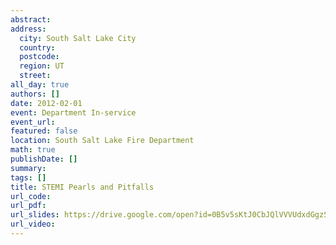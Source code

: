 ```yaml
---
abstract: 
address:
  city: South Salt Lake City
  country:
  postcode: 
  region: UT
  street: 
all_day: true
authors: []
date: 2012-02-01
event: Department In-service
event_url: 
featured: false
location: South Salt Lake Fire Department
math: true
publishDate: []
summary: 
tags: []
title: STEMI Pearls and Pitfalls
url_code: 
url_pdf: 
url_slides: https://drive.google.com/open?id=0B5v5sKtJ0CbJQlVVVUdxdGgzSHM
url_video: 
---
```

